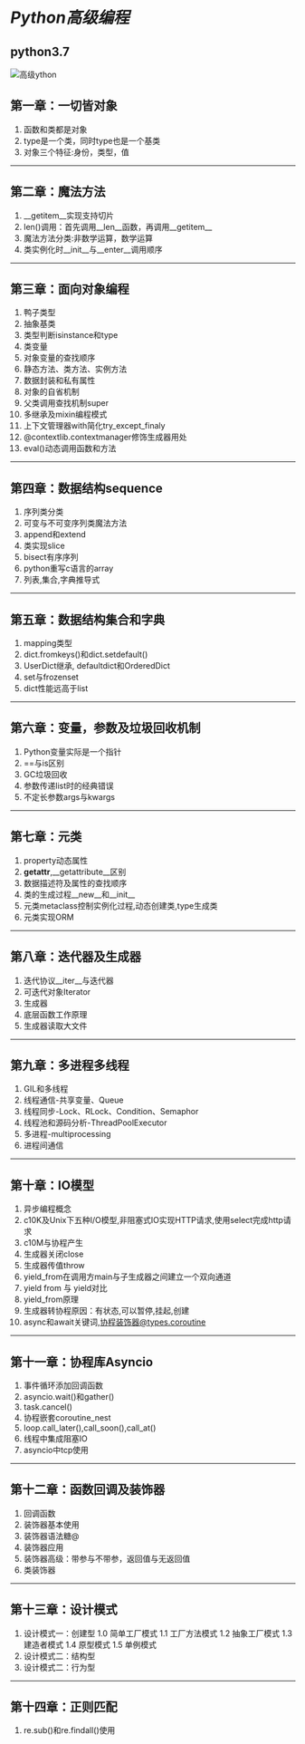 
# ***Python高级编程***
**python3.7**
---
![高级ython](https://ss3.bdstatic.com/70cFv8Sh_Q1YnxGkpoWK1HF6hhy/it/u=1443427057,959339510&fm=26&gp=0.jpg)
## 第一章：一切皆对象

1. 函数和类都是对象
2. type是一个类，同时type也是一个基类
3. 对象三个特征:身份，类型，值
---
## 第二章：魔法方法
1. __getitem__实现支持切片
2. len()调用：首先调用__len__函数，再调用__getitem__
3. 魔法方法分类:非数学运算，数学运算
4. 类实例化时__init__与__enter__调用顺序
---
## 第三章：面向对象编程
1. 鸭子类型  
2. 抽象基类
3. 类型判断isinstance和type
4. 类变量
5. 对象变量的查找顺序     
6. 静态方法、类方法、实例方法     
7. 数据封装和私有属性     
8. 对象的自省机制
9. 父类调用查找机制super
10. 多继承及mixin编程模式
11. 上下文管理器with简化try_except_finaly
12. @contextlib.contextmanager修饰生成器用处
13. eval()动态调用函数和方法
---
## 第四章：数据结构sequence
1. 序列类分类
2. 可变与不可变序列类魔法方法
3. append和extend
4. 类实现slice
5. bisect有序序列
6. python重写c语言的array
7. 列表,集合,字典推导式
---
## 第五章：数据结构集合和字典
1. mapping类型
2. dict.fromkeys()和dict.setdefault()
3. UserDict继承, defaultdict和OrderedDict
4. set与frozenset
5. dict性能远高于list
---
## 第六章：变量，参数及垃圾回收机制
1. Python变量实际是一个指针
2. ==与is区别
3. GC垃圾回收
4. 参数传递list时的经典错误
5. 不定长参数args与kwargs
---
## 第七章：元类
1. property动态属性
2. __getattr__,__getattribute__区别
3. 数据描述符及属性的查找顺序
4. 类的生成过程__new__和__init__
5. 元类metaclass控制实例化过程,动态创建类,type生成类
6. 元类实现ORM
---
## 第八章：迭代器及生成器
1. 迭代协议__iter__与迭代器
2. 可迭代对象Iterator
3. 生成器
4. 底层函数工作原理
5. 生成器读取大文件
---
## 第九章：多进程多线程
1. GIL和多线程
2. 线程通信-共享变量、Queue
3. 线程同步-Lock、RLock、Condition、Semaphor
4. 线程池和源码分析-ThreadPoolExecutor
5. 多进程-multiprocessing
6. 进程间通信
---
## 第十章：IO模型
1. 异步编程概念
2. c10K及Unix下五种I/O模型,非阻塞式IO实现HTTP请求,使用select完成http请求
3. c10M与协程产生
4. 生成器关闭close
5. 生成器传值throw
6. yield_from在调用方main与子生成器之间建立一个双向通道
7. yield from 与 yield对比
8. yield_from原理
9. 生成器转协程原因：有状态,可以暂停,挂起,创建
10. async和await关键词,协程装饰器@types.coroutine
---
## 第十一章：协程库Asyncio
1. 事件循环添加回调函数
2. asyncio.wait()和gather()
3. task.cancel()
4. 协程嵌套coroutine_nest
5. loop.call_later(),call_soon(),call_at()
6. 线程中集成阻塞IO
7. asyncio中tcp使用
---
## 第十二章：函数回调及装饰器
1. 回调函数
2. 装饰器基本使用
3. 装饰器语法糖@
4. 装饰器应用
5. 装饰器高级：带参与不带参，返回值与无返回值
6. 类装饰器
---
## 第十三章：设计模式
1. 设计模式一：创建型
   1.0 简单工厂模式
   1.1 工厂方法模式
   1.2 抽象工厂模式
   1.3 建造者模式
   1.4 原型模式
   1.5 单例模式
2. 设计模式二：结构型
3. 设计模式二：行为型
---
## 第十四章：正则匹配
1. re.sub()和re.findall()使用
